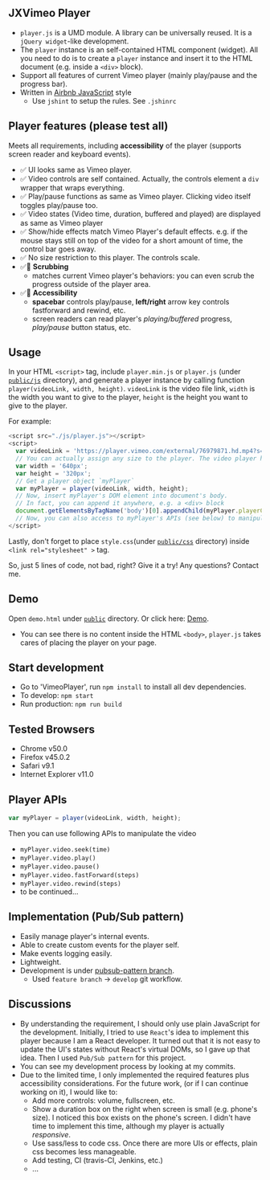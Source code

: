 ## JXVimeo Player
* `player.js` is a UMD module. A library can be universally reused. It is a `jQuery widget`-like development.
* The `player` instance is an self-contained HTML component (widget). All you need to do is to create a `player` instance and insert it to the HTML document (e.g. inside a `<div>` block).
* Support all features of current Vimeo player (mainly play/pause and the progress bar).
* Written in [Airbnb JavaScript](https://github.com/airbnb/javascript) style
  * Use `jshint` to setup the rules. See `.jshinrc`

## Player features (please test all)
Meets all requirements, including **accessibility** of the player (supports screen reader and keyboard events).
* :white_check_mark: UI looks same as Vimeo player.
* :white_check_mark: Video controls are self contained. Actually, the controls element a `div` wrapper that wraps everything.
* :white_check_mark: Play/pause functions as same as Vimeo player. Clicking video itself toggles play/pause too.
* :white_check_mark: Video states (Video time, duration, buffered and played) are displayed as same as Vimeo player
* :white_check_mark: Show/hide effects match Vimeo Player's default effects. e.g. if the mouse stays still on top of the video for a short amount of time, the control bar goes away.
* :white_check_mark: No size restriction to this player. The controls scale.
* :white_check_mark::tada: **Scrubbing**
  * matches current Vimeo player's behaviors: you can even scrub the progress outside of the player area.
* :white_check_mark::tada: **Accessibility**
  * __spacebar__ controls play/pause, __left/right__ arrow key controls fastforward and rewind, etc.
  * screen readers can read player's _playing/buffered_ progress, _play/pause_ button status, etc.

## Usage
In your HTML `<script>` tag, include `player.min.js` or `player.js` (under [`public/js`](https://github.com/jyxia/JXVimeo/tree/master/public) directory), and generate a player instance by calling function `player(videoLink, width, height)`. `videoLink` is the video file link, `width` is the width you want to give to the player, `height` is the height you want to give to the player.

For example:
```javascript
<script src="./js/player.js"></script>
<script>
  var videoLink = 'https://player.vimeo.com/external/76979871.hd.mp4?s=700bf8f30f8f8114cc372e94c4156aaf&profile_id=113';
  // You can actually assign any size to the player. The video player has a responsive design.
  var width = '640px';
  var height = '320px';
  // Get a player object `myPlayer`
  var myPlayer = player(videoLink, width, height);
  // Now, insert myPlayer's DOM element into document's body.
  // In fact, you can append it anywhere, e.g. a <div> block
  document.getElementsByTagName('body')[0].appendChild(myPlayer.playerContainer);
  // Now, you can also access to myPlayer's APIs (see below) to manipulate the video, e.g. myPlayer.play()
</script>
```

Lastly, don't forget to place `style.css`(under [`public/css`](https://github.com/jyxia/JXVimeo/tree/master/public) directory) inside `<link rel="stylesheet" >` tag.

So, just 5 lines of code, not bad, right? Give it a try! Any questions? Contact me.

## Demo
Open `demo.html` under [`public`](https://github.com/jyxia/JXVimeo/tree/master/public) directory. Or click here: [Demo](http://xiajinyue.info/JXVimeo/demo.html).
* You can see there is no content inside the HTML `<body>`, `player.js` takes cares of placing the player on your page.   

## Start development
* Go to 'VimeoPlayer', run `npm install` to install all dev dependencies.
* To develop: `npm start`  
* Run production: `npm run build`

## Tested Browsers
* Chrome v50.0
* Firefox v45.0.2
* Safari v9.1
* Internet Explorer v11.0

## Player APIs
```javascript
var myPlayer = player(videoLink, width, height);
```
Then you can use following APIs to manipulate the video

* `myPlayer.video.seek(time)`
* `myPlayer.video.play()`
* `myPlayer.video.pause()`
* `myPlayer.video.fastForward(steps)`
* `myPlayer.video.rewind(steps)`
* to be continued...

## Implementation (Pub/Sub pattern)
* Easily manage player's internal events.
* Able to create custom events for the player self.
* Make events logging easily.
* Lightweight.
* Development is under [pubsub-pattern branch](https://github.com/jyxia/JXVimeo/tree/pubsub-pattern).
  * Used `feature branch` -> `develop` git workflow.

## Discussions
* By understanding the requirement, I should only use plain JavaScript for the development. Initially, I tried to use `React`'s idea to implement this player because I am a React developer. It turned out that it is not easy to update the UI's states without React's virtual DOMs, so I gave up that idea. Then I used `Pub/Sub pattern` for this project.
* You can see my development process by looking at my commits.
* Due to the limited time, I only implemented the required features plus accessibility considerations. For the future work, (or if I can continue working on it), I would like to:
  * Add more controls: volume, fullscreen, etc.
  * Show a duration box on the right when screen is small (e.g. phone's size). I noticed this box exists on the phone's screen. I didn't have time to implement this time, although my player is actually *responsive*.
  * Use sass/less to code css. Once there are more UIs or effects, plain css becomes less manageable.
  * Add testing, CI (travis-CI, Jenkins, etc.)
  * ...
